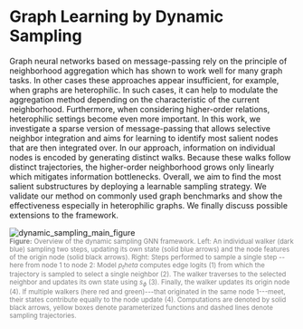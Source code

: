 # Graph Learning by Dynamic Sampling
Graph neural networks based on message-passing rely on the principle of neighborhood aggregation which has shown to work well for many graph tasks. In other cases these approaches appear insufficient, for example, when graphs are heterophilic. In such cases, it can help to modulate the aggregation method depending on the characteristic of the current neighborhood. Furthermore, when considering higher-order relations, heterophilic settings become even more important.
In this work, we investigate a sparse version of message-passing that allows selective neighbor integration and aims for learning to identify most salient nodes that are then integrated over. In our approach, information on individual nodes is encoded by generating distinct walks. Because these walks follow distinct trajectories, the higher-order neighborhood grows only linearly which mitigates information bottlenecks. Overall, we aim to find the most salient substructures by deploying a learnable sampling strategy. We validate our method on commonly used graph benchmarks and show the effectiveness especially in heterophilic graphs. We finally discuss possible extensions to the framework.

![dynamic_sampling_main_figure](https://github.com/LucaHermes/dynamic-sampling-gnns/assets/30961397/a95b7fa5-77f8-4ef7-8e8e-7c1dc01519e8)
<small style='color: gray'><br><b>Figure:</b> Overview of the dynamic sampling GNN framework. Left: An individual walker (dark blue) sampling two steps, updating its own state (solid blue arrows) and the node features of the origin node (solid black arrows). Right: Steps performed to sample a single step -- here from node 1 to node 2: Model $p_theta$ computes edge logits (1) from which the trajectory is sampled to select a single neighbor (2). The walker traverses to the selected neighbor and updates its own state using $s_\phi$ (3). Finally, the walker updates its origin node (4). If multiple walkers (here red and green)---that originated in the same node 1---meet, their states contribute equally to the node update (4). Computations are denoted by solid black arrows, yellow boxes denote parameterized functions and dashed lines denote sampling trajectories.</small>
